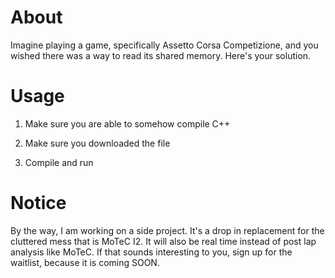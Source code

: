 # About

Imagine playing a game, specifically Assetto Corsa Competizione, and you wished there was a way to read its shared memory. Here's your solution.

# Usage

1) Make sure you are able to somehow compile C++

2) Make sure you downloaded the file

3) Compile and run

# Notice

By the way, I am working on a side project. It's a drop in replacement for the cluttered mess that is MoTeC I2. It will also be real time instead of post lap analysis like MoTeC. If that sounds interesting to you, sign up for the waitlist, because it is coming SOON.
